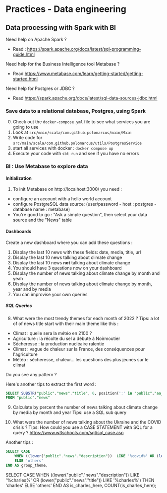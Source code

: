 # Practices - Data engineering

## Data processing with Spark with BI
Need help on Apache Spark ? 
* Read : https://spark.apache.org/docs/latest/sql-programming-guide.html

Need help for the Business Intelligence tool Metabase ? 
* Read https://www.metabase.com/learn/getting-started/getting-started.html

Need help for Postgres or JDBC ?
* Read https://spark.apache.org/docs/latest/sql-data-sources-jdbc.html

### Save data to a relational database, Postgres, using Spark
0. Check out the `docker-compose.yml` file to see what services you are going to use
1. Look at `src/main/scala/com.github.polomarcus/main/Main` 
2. Write code for `src/main/scala/com.github.polomarcus/utils/PostgresService`
3. start all services with docker : `docker compose up`
3. Execute your code with `sbt run` and see if you have no errors

### BI : Use Metabase to explore data
#### Initialization 
1. To init Metabase on http://localhost:3000/ you need :
* configure an account with a hello world account
* configure PostgreSQL data source: (user/password - host : postgres - database name : metabase)
*  You're good to go : "Ask a simple question", then select your data source and the "News" table

#### Dashboards
Create a new dashboard where you can add these questions :

1. Display the last 10 news with these fields:  date, media, title, url
2. Display the last 10 news talking about climate change
3. Display the last 10 news **not** talking about climate change
4. You should have 3 questions now on your dashboard
5. Display the number of news talking about climate change by month and yeah
6. Display the number of news talking about climate change by month, year and by media
7. You can improvise your own queries

##### SQL Queries
8. What were the most trendy themes for each month of 2022 ?
Tips: a lot of of news title start with their main theme like this : 
* Climat : quelle sera la météo en 2100 ?
* Agriculture : la récolte du sel a débuté à Noirmoutier
* Sécheresse : la production nucléaire ralentie
* Climat : vague de chaleur sur la France, des conséquences pour l'agriculture
* Météo : sécheresse, chaleur… les questions des plus jeunes sur le climat

Do you see any pattern ?

Here's another tips to extract the first word :
```sql
SELECT SUBSTR("public"."news"."title", 0, position(':' in "public"."aa_news"."title")) AS theme
FROM "public"."news"
```

9. Calculate by percent the number of news talking about climate change by media by month and year
   Tips: use a SQL sub query

10. What were the number of news talking about the Ukraine and the COVID crisis ?
Tips: How could you use a CASE STATEMENT with SQL for a query ? https://www.w3schools.com/sql/sql_case.asp

Another tips : 
```sql
SELECT CASE 
    WHEN ((lower("public"."news"."description"))  LIKE '%covid%' OR (lower("public"."news"."title"))  LIKE '%covid%') THEN 'covid'
    ELSE 'others'
END AS group_theme,    
```

SELECT CASE
WHEN ((lower("public"."news"."description"))  LIKE '%charles%' OR (lower("public"."news"."title"))  LIKE '%charles%') THEN 'charles'
ELSE 'others'
END AS is_charles_here, COUNT(is_charles_here);